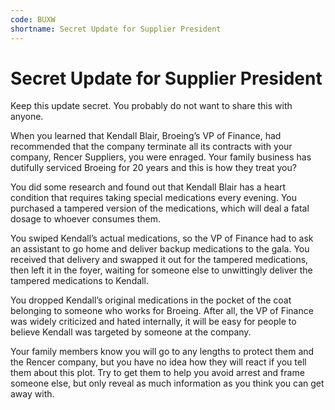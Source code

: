 ```yaml
---
code: BUXW
shortname: Secret Update for Supplier President
---
```


# Secret Update for Supplier President

Keep this update secret. You probably do not want to share this with anyone.

When you learned that Kendall Blair, Broeing’s VP of Finance, had recommended that the company terminate all its contracts with your company, Rencer Suppliers, you were enraged. Your family business has dutifully serviced Broeing for 20 years and this is how they treat you?

You did some research and found out that Kendall Blair has a heart condition that requires taking special medications every evening. You purchased a tampered version of the medications, which will deal a fatal dosage to whoever consumes them.

You swiped Kendall’s actual medications, so the VP of Finance had to ask an assistant to go home and deliver backup medications to the gala. You received that delivery and swapped it out for the tampered medications, then left it in the foyer, waiting for someone else to unwittingly deliver the tampered medications to Kendall.

You dropped Kendall’s original medications in the pocket of the coat belonging to someone who works for Broeing. After all, the VP of Finance was widely criticized and hated internally, it will be easy for people to believe Kendall was targeted by someone at the company.

Your family members know you will go to any lengths to protect them and the Rencer company, but you have no idea how they will react if you tell them about this plot. Try to get them to help you avoid arrest and frame someone else, but only reveal as much information as you think you can get away with.
